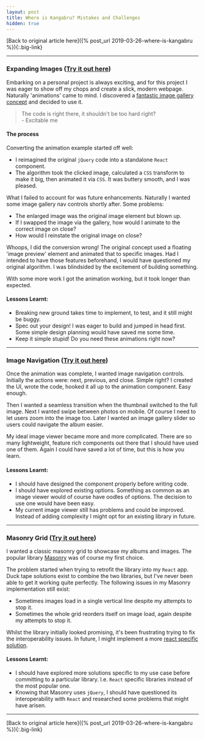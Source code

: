 ```yaml
---
layout: post
title: Where is Kangabru? Mistakes and Challenges
hidden: true
---
```


[Back to original article here]({% post_url 2019-03-26-where-is-kangabru %}){:.big-link}

---

### Expanding Images ([Try it out here](https://whereiskangabru.com/#/album/2019_costa_rica_central_coast))
Embarking on a personal project is always exciting, and for this project I was eager to show off my chops and create a slick, modern webpage. Naturally 'animations' came to mind. I discovered a [fantastic image gallery concept](https://tympanus.net/Development/ImageGridEffects/index3.html) and decided to use it.

<blockquote>
The code is right there, it shouldn't be too hard right?<br>
- Excitable me
</blockquote>

#### The process
Converting the animation example started off well:
- I reimagined the original `jQuery` code into a standalone `React` component.
- The algorithm took the clicked image, calculated a `CSS` transform to make it big, then animated it via `CSS`. It was buttery smooth, and I was pleased.

What I failed to account for was future enhancements. Naturally I wanted some image gallery nav controls shortly after. Some problems:
- The enlarged image was the original image element but blown up.
- If I swapped the image via the gallery, how would I animate to the correct image on close?
- How would I reinstate the original image on close?

Whoops, I did the conversion wrong! The original concept used a floating 'image preview' element and animated that to specific images. Had I intended to have those features beforehand, I would have questioned my original algorithm. I was blindsided by the excitement of building something.

With some more work I got the animation working, but it took longer than expected.

#### Lessons Learnt:
- Breaking new ground takes time to implement, to test, and it still might be buggy.
- Spec out your design! I was eager to build and jumped in head first. Some simple design planning would have saved me some time.
- Keep it simple stupid! Do you need these animations right now?

---

### Image Navigation ([Try it out here](https://whereiskangabru.com/#/album/2017_colombia_north_colombia/012.jpg))

Once the animation was complete, I wanted image navigation controls. Initially the actions were: next, previous, and close. Simple right? I created the UI, wrote the code, hooked it all up to the animation component. Easy enough.

Then I wanted a seamless transition when the thumbnail switched to the full image. Next I wanted swipe between photos on mobile. Of course I need to let users zoom into the image too. Later I wanted an image gallery slider so users could navigate the album easier.

My ideal image viewer became more and more complicated. There are so many lightweight, feature rich components out there that I should have used one of them. Again I could have saved a lot of time, but this is how you learn.

#### Lessons Learnt:
- I should have designed the component properly before writing code.
- I should have explored existing options. Something as common as an image viewer would of course have oodles of options. The decision to use one would have been easy.
- My current image viewer still has problems and could be improved. Instead of adding complexity I might opt for an existing library in future.

---

### Masonry Grid ([Try it out here](https://whereiskangabru.com/#/albums))

I wanted a classic masonry grid to showcase my albums and images. The popular library [Masonry](https://masonry.desandro.com/) was of course my first choice.

The problem started when trying to retrofit the library into my `React` app. Duck tape solutions exist to combine the two libraries, but I've never been able to get it working quite perfectly. The following issues in my Masonry implementation still exist:
- Sometimes images load in a single vertical line despite my attempts to stop it.
- Sometimes the whole grid reorders itself on image load, again despite my attempts to stop it.

Whilst the library initially looked promising, it's been frustrating trying to fix the interoperability issues. In future, I might implement a more [react specific solution](https://codesandbox.io/embed/26mjowzpr).

#### Lessons Learnt:
- I should have explored more solutions specific to my use case before committing to a particular library. I.e. `React` specific libraries instead of the most popular one.
- Knowing that Masonry uses `jQuery`, I should have questioned its interoperability with `React` and researched some problems that might have arisen.

---

[Back to original article here]({% post_url 2019-03-26-where-is-kangabru %}){:.big-link}